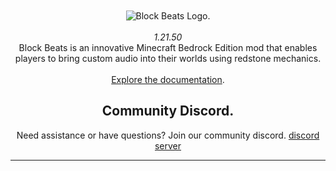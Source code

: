 <div align="center">
  <br><br>
  <div>
  <img src="https://i.imgur.com/RuYU6WF.png" alt="Block Beats Logo.">
  <br><br>
    <em>1.21.50</em>
    <br>
   Block Beats is an innovative Minecraft Bedrock Edition mod that enables players to bring custom audio into their worlds using redstone mechanics.
    <br>
    <br>
    <a href="">Explore the documentation</a>.</p>
  </div>
  <div align="center">
  <h2>Community Discord.</h2>
   Need assistance or have questions? Join our community discord.
   <a href="https://discord.gg/ErFJnHuBX7">discord server</a>
</div>
</div>
<hr>

